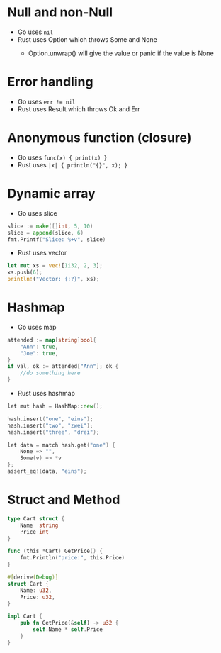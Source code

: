 Null and non-Null
=====
* Go uses `nil`
* Rust uses Option<T> which throws Some and None
    * Option<T>.unwrap() will give the value or panic if the value is None

Error handling
=====
* Go uses `err != nil`
* Rust uses Result<T> which throws Ok and Err

Anonymous function (closure)
=====
* Go uses `func(x) { print(x) }`
* Rust uses `|x| { println("{}", x); }`

Dynamic array
=====
* Go uses slice
```go
slice := make([]int, 5, 10)
slice = append(slice, 6)
fmt.Printf("Slice: %+v", slice)
```
* Rust uses vector
```rust
let mut xs = vec![1i32, 2, 3];
xs.push(6);
println!("Vector: {:?}", xs);
```

Hashmap
=====
* Go uses map
```go
attended := map[string]bool{
    "Ann": true,
    "Joe": true,
}
if val, ok := attended["Ann"]; ok {
    //do something here
}
```
* Rust uses hashmap
```go
let mut hash = HashMap::new();

hash.insert("one", "eins");
hash.insert("two", "zwei");
hash.insert("three", "drei");

let data = match hash.get("one") {
    None => "",
    Some(v) => *v
};
assert_eq!(data, "eins");
```

Struct and Method
=====
```go
type Cart struct {
    Name  string
    Price int
}

func (this *Cart) GetPrice() {
    fmt.Println("price:", this.Price)
}
```
```rust
#[derive(Debug)]
struct Cart {
    Name: u32,
    Price: u32,
}

impl Cart {
    pub fn GetPrice(&self) -> u32 {
        self.Name * self.Price
    }
}
```
